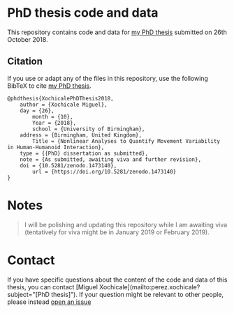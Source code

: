 # PhD thesis code and data
This repository contains code and data 
for [my PhD thesis](https://github.com/mxochicale/phd-thesis) submitted 
on 26th October 2018. 



## Citation
If you use or adapt any of the files in this repository,
use the following BibTeX to cite 
[my PhD thesis](https://github.com/mxochicale/phd-thesis).

```
@phdthesis{XochicalePhDThesis2018,
	author = {Xochicale Miguel},
	day = {26},
    	month = {10},
    	Year = {2018},
    	school = {University of Birmingham},
  	address = {Birmingham, United Kingdom},
    	Title = {Nonlinear Analyses to Quantify Movement Variability in Human-Humanoid Interaction},
  	type = {{PhD} dissertation as submitted},
 	note = {As submitted, awaiting viva and further revision},
	doi = {10.5281/zenodo.1473140},
        url = {https://doi.org/10.5281/zenodo.1473140}
}
```



# Notes
> I will be polishing and updating this repository while I am awaiting viva 
(tentatively for viva might be in January 2019 or February 2019).



# Contact 
If you have specific questions about the content of the code and data of this thesis, 
you can contact [Miguel Xochicale](mailto:perez.xochicale?subject="[PhD thesis]").
If your question might be relevant to other people, please instead 
[open an issue](https://github.com/mxochicale/phd-thesis-code-data/issues)




